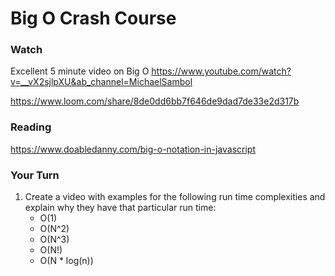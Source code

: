 # Big O Crash Course

### Watch

Excellent 5 minute video on Big O
https://www.youtube.com/watch?v=__vX2sjlpXU&ab_channel=MichaelSambol

https://www.loom.com/share/8de0dd6bb7f646de9dad7de33e2d317b

### Reading

https://www.doabledanny.com/big-o-notation-in-javascript

### Your Turn

1. Create a video with examples for the following run time complexities and explain why they have that particular run time:
   - O(1)
   - O(N^2)
   - O(N^3)
   - O(N!)
   - O(N \* log(n))

